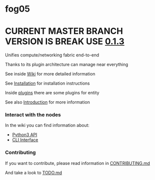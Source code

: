 # fog05

# CURRENT MASTER BRANCH VERSION IS BREAK USE [0.1.3](https://github.com/eclipse/fog05/tree/0.1.3)

Unifies compute/networking fabric end-to-end

Thanks to its plugin architecture can manage near everything

See inside [Wiki](https://github.com/eclipse/fog05/wiki) for more detailed information

See [Installation](https://github.com/eclipse/fog05/wiki/Installation) for installation instructions

Inside [plugins](./plugins) there are some plugins for entity

See also [Introduction](https://github.com/eclipse/fog05/blob/master/Introduction.md) for more information

### Interact with the nodes

In the wiki you can find information about:

- [Python3 API](https://github.com/eclipse/fog05/wiki/fog05-Python-API)
- [CLI Interface](https://github.com/eclipse/fog05/wiki/CLI-Interface)


### Contributing

If you want to contribute, please read information in [CONTRIBUTING.md](./CONTRIBUTING.md)

And take a look to [TODO.md](./TODO.md)
